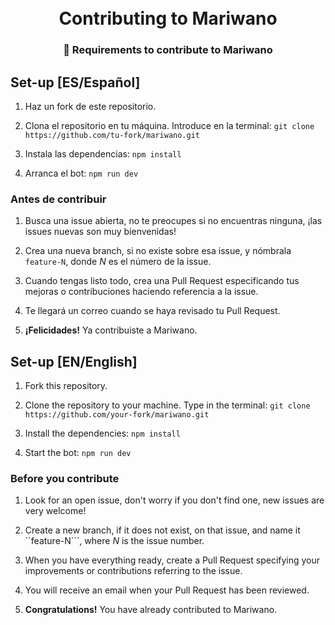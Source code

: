 <h1 align="center">
    <br>
    Contributing to Mariwano
</h1>

<h3 align="center">
    🎯 Requirements to contribute to Mariwano
</h3>

## Set-up [ES/Español] 

1. Haz un fork de este repositorio.

2. Clona el repositorio en tu máquina. Introduce en la terminal:
```git clone https://github.com/tu-fork/mariwano.git```

3. Instala las dependencias: 
```npm install```

4. Arranca el bot: 
```npm run dev```

### Antes de contribuir

1. Busca una issue abierta, no te preocupes si no encuentras ninguna, ¡las issues nuevas son muy bienvenidas!

2. Crea una nueva branch, si no existe sobre esa issue, y nómbrala ```feature-N```, donde <i>N</i> es el número de la issue. 

3. Cuando tengas listo todo, crea una Pull Request especificando tus mejoras o contribuciones haciendo referencia a la issue.

4. Te llegará un correo cuando se haya revisado tu Pull Request.

5. <b>¡Felicidades!</b> Ya contribuiste a Mariwano.

## Set-up [EN/English] 

1. Fork this repository.

2. Clone the repository to your machine. Type in the terminal:
```git clone https://github.com/your-fork/mariwano.git```

3. Install the dependencies: 
```npm install```

4. Start the bot: 
```npm run dev```

### Before you contribute

1. Look for an open issue, don't worry if you don't find one, new issues are very welcome!

2. Create a new branch, if it does not exist, on that issue, and name it ``feature-N```, where <i>N</i> is the issue number. 

3. When you have everything ready, create a Pull Request specifying your improvements or contributions referring to the issue.

4. You will receive an email when your Pull Request has been reviewed.

5. <b>Congratulations!</b> You have already contributed to Mariwano.


